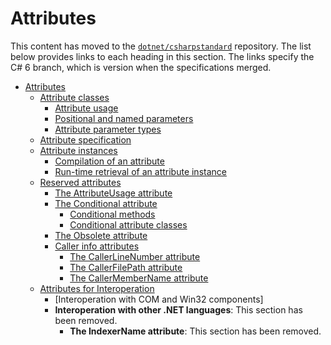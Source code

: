 # Attributes

This content has moved to the [`dotnet/csharpstandard`](https://github.com/dotnet/csharpstandard) repository.
The list below provides links to each heading in this section. The links specify the C# 6 branch, which is version when the specifications merged.

- <a id="attributes"></a>[Attributes](https://github.com/dotnet/csharpstandard/blob/draft-v6/standard/attributes.md#21-attributes)
  - <a id="attribute-classes"></a>[ Attribute classes](https://github.com/dotnet/csharpstandard/blob/draft-v6/standard/attributes.md#212-attribute-classes)
    - <a id="attribute-usage"></a>[Attribute usage](https://github.com/dotnet/csharpstandard/blob/draft-v6/standard/attributes.md#2122-attribute-usage)
    - <a id="positional-and-named-parameters"></a>[Positional and named parameters](https://github.com/dotnet/csharpstandard/blob/draft-v6/standard/attributes.md#2123-positional-and-named-parameters)
    - <a id="attribute-parameter-types"></a>[Attribute parameter types](https://github.com/dotnet/csharpstandard/blob/draft-v6/standard/attributes.md#2124-attribute-parameter-types)
  - <a id="attribute-specification"></a>[Attribute specification](https://github.com/dotnet/csharpstandard/blob/draft-v6/standard/attributes.md#213-attribute-specification)
  - <a id="attribute-instances"></a>[Attribute instances](https://github.com/dotnet/csharpstandard/blob/draft-v6/standard/attributes.md#214-attribute-instances)
    - <a id="compilation-of-an-attribute"></a>[Compilation of an attribute](https://github.com/dotnet/csharpstandard/blob/draft-v6/standard/attributes.md#2142-compilation-of-an-attribute)
    - <a id="run-time-retrieval-of-an-attribute-instance"></a>[Run-time retrieval of an attribute instance](https://github.com/dotnet/csharpstandard/blob/draft-v6/standard/attributes.md#2143-run-time-retrieval-of-an-attribute-instance)
  - <a id="reserved-attributes"></a>[Reserved attributes](https://github.com/dotnet/csharpstandard/blob/draft-v6/standard/attributes.md#215-reserved-attributes)
    - <a id="the-attributeusage-attribute"></a>[The AttributeUsage attribute](https://github.com/dotnet/csharpstandard/blob/draft-v6/standard/attributes.md#2152-the-attributeusage-attribute)
    - <a id="the-conditional-attribute"></a>[The Conditional attribute](https://github.com/dotnet/csharpstandard/blob/draft-v6/standard/attributes.md#2153-the-conditional-attribute)
      - <a id="conditional-methods"></a>[Conditional methods](https://github.com/dotnet/csharpstandard/blob/draft-v6/standard/attributes.md#21532-conditional-methods)
      - <a id="conditional-attribute-classes"></a>[Conditional attribute classes](https://github.com/dotnet/csharpstandard/blob/draft-v6/standard/attributes.md#21533-conditional-attribute-classes)
    - <a id="the-obsolete-attribute"></a>[The Obsolete attribute](https://github.com/dotnet/csharpstandard/blob/draft-v6/standard/attributes.md#2154-the-obsolete-attribute)
    - <a id="caller-info-attributes"></a>[Caller info attributes](https://github.com/dotnet/csharpstandard/blob/draft-v6/standard/attributes.md#2155-caller-info-attributes)
      - <a id="the-callerlinenumber-attribute"></a>[The CallerLineNumber attribute](https://github.com/dotnet/csharpstandard/blob/draft-v6/standard/attributes.md#21552-the-callerlinenumber-attribute)
      - <a id="the-callerfilepath-attribute"></a>[The CallerFilePath attribute](https://github.com/dotnet/csharpstandard/blob/draft-v6/standard/attributes.md#21553-the-callerfilepath-attribute)
      - <a id="the-callermembername-attribute"></a>[The CallerMemberName attribute](https://github.com/dotnet/csharpstandard/blob/draft-v6/standard/attributes.md#21554-the-callermembername-attribute)
  - <a id="attributes-for-interoperation"></a>[Attributes for Interoperation](https://github.com/dotnet/csharpstandard/blob/draft-v6/standard/attributes.md#216-attributes-for-interoperation)
    - <a id="interoperation-with-com-and-win32-components"></a>[Interoperation with COM and Win32 components]
    - <a id="interoperation-with-other-net-languages"></a>**Interoperation with other .NET languages**: This section has been removed.
      - <a id="the-indexername-attribute"></a>**The IndexerName attribute**: This section has been removed.

